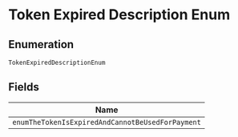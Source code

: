 
# Token Expired Description Enum

## Enumeration

`TokenExpiredDescriptionEnum`

## Fields

| Name |
|  --- |
| `enumTheTokenIsExpiredAndCannotBeUsedForPayment` |

